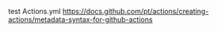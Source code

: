 test
Actions.yml https://docs.github.com/pt/actions/creating-actions/metadata-syntax-for-github-actions
